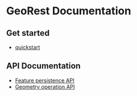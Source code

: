 # GeoRest Documentation

## Get started

  - [quickstart](quickstart.md)

## API Documentation

  - [Feature persistence API](api_feature.md)
  - [Geometry operation API](api_ops.md)

